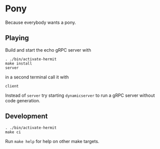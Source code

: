 # Pony

Because everybody wants a pony.

## Playing

Build and start the echo gRPC server with

	. ./bin/activate-hermit
	make install
	server

in a second terminal call it with

	client

Instead of `server` try starting `dynamicserver` to run a gRPC server
without code generation.

## Development

	. ./bin/activate-hermit
	make ci

Run `make help` for help on other make targets.
